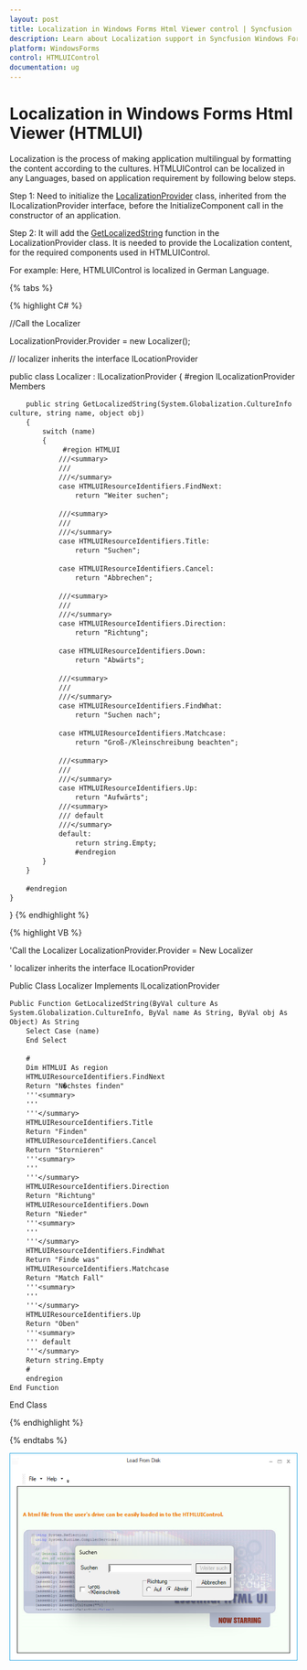 ```yaml
---
layout: post
title: Localization in Windows Forms Html Viewer control | Syncfusion
description: Learn about Localization support in Syncfusion Windows Forms Html Viewer (HTMLUI) control and more details.
platform: WindowsForms
control: HTMLUIControl
documentation: ug
---
```


# Localization in Windows Forms Html Viewer (HTMLUI)

Localization is the process of making application multilingual by formatting the content according to the cultures. HTMLUIControl can be localized in any Languages, based on application requirement by following below steps.

Step 1: Need to initialize the [LocalizationProvider](https://help.syncfusion.com/cr/windowsforms/Syncfusion.Windows.Forms.LocalizationProvider.html) class, inherited from the ILocalizationProvider interface, before the InitializeComponent call in the constructor of an application.

Step 2: It will add the [GetLocalizedString](https://help.syncfusion.com/cr/windowsforms/Syncfusion.Windows.Forms.Grid.GridCellModelBase.html#Syncfusion_Windows_Forms_Grid_GridCellModelBase_GetLocalizedString_System_String_) function in the LocalizationProvider class. It is needed to provide the Localization content, for the required components used in HTMLUIControl.

For example:
Here, HTMLUIControl is localized in German Language.

{% tabs %}

{% highlight C# %}

//Call the Localizer

LocalizationProvider.Provider = new Localizer();

// localizer inherits the interface ILocationProvider

public class Localizer : ILocalizationProvider
    {
        #region ILocalizationProvider Members

        public string GetLocalizedString(System.Globalization.CultureInfo culture, string name, object obj)
        {
            switch (name)
            {
                 #region HTMLUI
                ///<summary> 
                ///
                ///</summary>
                case HTMLUIResourceIdentifiers.FindNext:
                    return "Weiter suchen";

                ///<summary>
                ///
                ///</summary>                    
                case HTMLUIResourceIdentifiers.Title:
                    return "Suchen";

                case HTMLUIResourceIdentifiers.Cancel:
                    return "Abbrechen";

                ///<summary>
                ///
                ///</summary>                    
                case HTMLUIResourceIdentifiers.Direction:
                    return "Richtung";

                case HTMLUIResourceIdentifiers.Down:
                    return "Abwärts";

                ///<summary>
                ///
                ///</summary>                    
                case HTMLUIResourceIdentifiers.FindWhat:
                    return "Suchen nach";

                case HTMLUIResourceIdentifiers.Matchcase:
                    return "Groß-/Kleinschreibung beachten";

                ///<summary>
                ///
                ///</summary>                    
                case HTMLUIResourceIdentifiers.Up:
                    return "Aufwärts";
                ///<summary>
                /// default
                ///</summary>
                default:
                    return string.Empty;
                    #endregion
            }
        }

        #endregion
    }
}
{% endhighlight %}

{% highlight VB %}

'Call the Localizer
LocalizationProvider.Provider = New Localizer

' localizer inherits the interface ILocationProvider

Public Class Localizer
    Implements ILocalizationProvider
    
    Public Function GetLocalizedString(ByVal culture As System.Globalization.CultureInfo, ByVal name As String, ByVal obj As Object) As String
        Select Case (name)
        End Select
        
        #
        Dim HTMLUI As region
        HTMLUIResourceIdentifiers.FindNext
        Return "N�chstes finden"
        '''<summary>
        '''
        '''</summary>                    
        HTMLUIResourceIdentifiers.Title
        Return "Finden"
        HTMLUIResourceIdentifiers.Cancel
        Return "Stornieren"
        '''<summary>
        '''
        '''</summary>                    
        HTMLUIResourceIdentifiers.Direction
        Return "Richtung"
        HTMLUIResourceIdentifiers.Down
        Return "Nieder"
        '''<summary>
        '''
        '''</summary>                    
        HTMLUIResourceIdentifiers.FindWhat
        Return "Finde was"
        HTMLUIResourceIdentifiers.Matchcase
        Return "Match Fall"
        '''<summary>
        '''
        '''</summary>                    
        HTMLUIResourceIdentifiers.Up
        Return "Oben"
        '''<summary>
        ''' default
        '''</summary>
        Return string.Empty
        #
        endregion
    End Function
End Class

{% endhighlight %}

{% endtabs %}

![HTMLUIControl localization](Localization_images/htmluilocalization.png)
